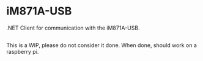 # iM871A-USB
.NET Client for communication with the iM871A-USB.

##
This is a WIP, please do not consider it done. When done, should work on a raspberry pi.
